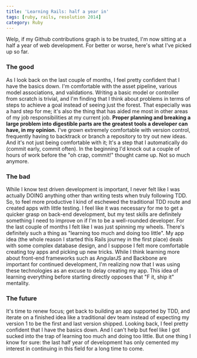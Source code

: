 ```yaml
---
title: 'Learning Rails: half a year in'
tags: [ruby, rails, resolution 2014]
category: Ruby
---
```


Welp, if my Github contributions graph is to be trusted, I'm now sitting at a half a year of web development. For better or worse, here's what I've picked up so far.

### The good

As I look back on the last couple of months, I feel pretty confident that I have the basics down. I'm comfortable with the asset pipeline, various model associations, and validations. Writing a basic model or controller from scratch is trivial, and I'm finding that I think about problems in terms of steps to achieve a goal instead of seeing just the forest. That especially was a hard step for me; it's also the thing that has aided me most in other areas of my job responsibilities at my current job. **Proper planning and breaking a large problem into digestible parts are the greatest tools a developer can have, in my opinion.** I've grown extremely comfortable with version control, frequently having to backtrack or branch a repository to try out new ideas. And it's not just being comfortable with it; It's a step that I automatically do (commit early, commit often). In the beginning I'd knock out a couple of hours of work before the "oh crap, commit!" thought came up. Not so much anymore.

### The bad

While I know test driven development is important, I never felt like I was actually DOING anything other than writing tests when truly following TDD. So, to feel more productive I kind of eschewed the traditional TDD route and created apps with little testing. I feel like it was necessary for me to get a quicker grasp on back-end development, but my test skills are definitely something I need to improve on if I'm to be a well-rounded developer. For the last couple of months I felt like I was just spinning my wheels. There's definitely such a thing as "learning too much and doing too little". My app idea (the whole reason I started this Rails journey in the first place) deals with some complex database design, and I suppose I felt more comfortable creating toy apps and picking up new tricks. While I think learning more about front-end frameworks such as AngularJS and Backbone are important for continued development, I'm realizing now that I was using these technologies as an excuse to delay creating my app. This idea of learning everything before starting directly opposes that "F it, ship it" mentality.

### The future

It's time to renew focus; get back to building an app supported by TDD, and iterate on a finished idea like a traditional dev team instead of expecting my version 1 to be the first and last version shipped. Looking back, I feel pretty confident that I have the basics down. And I can't help but feel like I got sucked into the trap of learning too much and doing too little. But one thing I know for sure: the last half year of development has only cemented my interest in continuing in this field for a long time to come.
